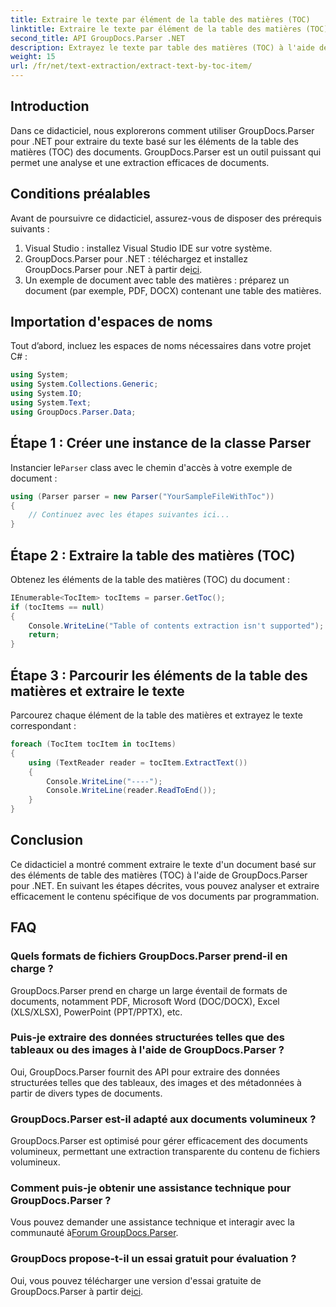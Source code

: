 ```yaml
---
title: Extraire le texte par élément de la table des matières (TOC)
linktitle: Extraire le texte par élément de la table des matières (TOC)
second_title: API GroupDocs.Parser .NET
description: Extrayez le texte par table des matières (TOC) à l'aide de GroupDocs.Parser pour .NET. Apprenez des techniques efficaces d’analyse de documents pour l’extraction de données structurées.
weight: 15
url: /fr/net/text-extraction/extract-text-by-toc-item/
---
```

## Introduction
Dans ce didacticiel, nous explorerons comment utiliser GroupDocs.Parser pour .NET pour extraire du texte basé sur les éléments de la table des matières (TOC) des documents. GroupDocs.Parser est un outil puissant qui permet une analyse et une extraction efficaces de documents.
## Conditions préalables
Avant de poursuivre ce didacticiel, assurez-vous de disposer des prérequis suivants :
1. Visual Studio : installez Visual Studio IDE sur votre système.
2.  GroupDocs.Parser pour .NET : téléchargez et installez GroupDocs.Parser pour .NET à partir de[ici](https://releases.groupdocs.com/parser/net/).
3. Un exemple de document avec table des matières : préparez un document (par exemple, PDF, DOCX) contenant une table des matières.

## Importation d'espaces de noms
Tout d’abord, incluez les espaces de noms nécessaires dans votre projet C# :
```csharp
using System;
using System.Collections.Generic;
using System.IO;
using System.Text;
using GroupDocs.Parser.Data;
```
## Étape 1 : Créer une instance de la classe Parser
 Instancier le`Parser` class avec le chemin d'accès à votre exemple de document :
```csharp
using (Parser parser = new Parser("YourSampleFileWithToc"))
{
    // Continuez avec les étapes suivantes ici...
}
```
## Étape 2 : Extraire la table des matières (TOC)
Obtenez les éléments de la table des matières (TOC) du document :
```csharp
IEnumerable<TocItem> tocItems = parser.GetToc();
if (tocItems == null)
{
    Console.WriteLine("Table of contents extraction isn't supported");
    return;
}
```
## Étape 3 : Parcourir les éléments de la table des matières et extraire le texte
Parcourez chaque élément de la table des matières et extrayez le texte correspondant :
```csharp
foreach (TocItem tocItem in tocItems)
{
    using (TextReader reader = tocItem.ExtractText())
    {
        Console.WriteLine("----");
        Console.WriteLine(reader.ReadToEnd());
    }
}
```

## Conclusion
Ce didacticiel a montré comment extraire le texte d'un document basé sur des éléments de table des matières (TOC) à l'aide de GroupDocs.Parser pour .NET. En suivant les étapes décrites, vous pouvez analyser et extraire efficacement le contenu spécifique de vos documents par programmation.

## FAQ
### Quels formats de fichiers GroupDocs.Parser prend-il en charge ?
GroupDocs.Parser prend en charge un large éventail de formats de documents, notamment PDF, Microsoft Word (DOC/DOCX), Excel (XLS/XLSX), PowerPoint (PPT/PPTX), etc.
### Puis-je extraire des données structurées telles que des tableaux ou des images à l'aide de GroupDocs.Parser ?
Oui, GroupDocs.Parser fournit des API pour extraire des données structurées telles que des tableaux, des images et des métadonnées à partir de divers types de documents.
### GroupDocs.Parser est-il adapté aux documents volumineux ?
GroupDocs.Parser est optimisé pour gérer efficacement des documents volumineux, permettant une extraction transparente du contenu de fichiers volumineux.
### Comment puis-je obtenir une assistance technique pour GroupDocs.Parser ?
 Vous pouvez demander une assistance technique et interagir avec la communauté à[Forum GroupDocs.Parser](https://forum.groupdocs.com/c/parser/17).
### GroupDocs propose-t-il un essai gratuit pour évaluation ?
Oui, vous pouvez télécharger une version d'essai gratuite de GroupDocs.Parser à partir de[ici](https://releases.groupdocs.com/).